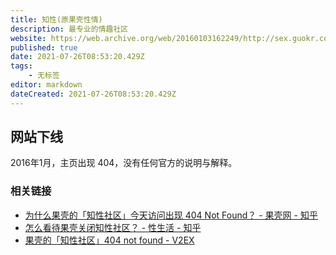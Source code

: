 ```yaml
---
title: 知性(原果壳性情)
description: 最专业的情趣社区
website: https://web.archive.org/web/20160103162249/http://sex.guokr.com:80/
published: true
date: 2021-07-26T08:53:20.429Z
tags:
    - 无标签
editor: markdown
dateCreated: 2021-07-26T08:53:20.429Z
---
```


## 网站下线

2016年1月，主页出现 404，没有任何官方的说明与解释。

### 相关链接

+ [为什么果壳的「知性社区」今天访问出现 404 Not Found？ - 果壳网 - 知乎](https://web.archive.org/web/20170206062458/https://www.zhihu.com/question/39180210)
+ [怎么看待果壳关闭知性社区？ - 性生活 - 知乎](https://web.archive.org/web/20170206062228/https://www.zhihu.com/question/40918512)
+ [果壳的「知性社区」404 not found - V2EX](https://web.archive.org/web/20160308152607/http://v2ex.com/t/248521)
